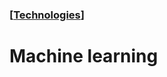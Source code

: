 ### [[Technologies](./human-interface-guidelines-markdown/technologies.md)]  
  
# **Machine learning**  


